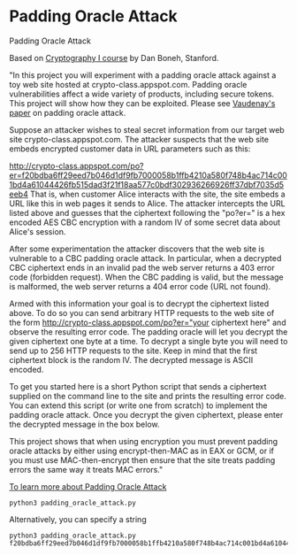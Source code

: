 # Padding Oracle Attack
Padding Oracle Attack


Based on [Cryptography I course](https://www.coursera.org/learn/crypto) by Dan Boneh, Stanford.

"In this project you will experiment with a padding oracle attack against a toy web site hosted at crypto-class.appspot.com. Padding oracle vulnerabilities affect a wide variety of products, including secure tokens. This project will show how they can be exploited. Please see [Vaudenay's paper](https://www.iacr.org/archive/eurocrypt2002/23320530/cbc02_e02d.pdf) on padding oracle attack.

Suppose an attacker wishes to steal secret information from our target web site crypto-class.appspot.com. The attacker suspects that the web site embeds encrypted customer data in URL parameters such as this:

http://crypto-class.appspot.com/po?er=f20bdba6ff29eed7b046d1df9fb7000058b1ffb4210a580f748b4ac714c001bd4a61044426fb515dad3f21f18aa577c0bdf302936266926ff37dbf7035d5eeb4
That is, when customer Alice interacts with the site, the site embeds a URL like this in web pages it sends to Alice. The attacker intercepts the URL listed above and guesses that the ciphertext following the "po?er=" is a hex encoded AES CBC encryption with a random IV of some secret data about Alice's session. 

After some experimentation the attacker discovers that the web site is vulnerable to a CBC padding oracle attack. In particular, when a decrypted CBC ciphertext ends in an invalid pad the web server returns a 403 error code (forbidden request). When the CBC padding is valid, but the message is malformed, the web server returns a 404 error code (URL not found). 

Armed with this information your goal is to decrypt the ciphertext listed above. To do so you can send arbitrary HTTP requests to the web site of the form
http://crypto-class.appspot.com/po?er="your ciphertext here" and observe the resulting error code. The padding oracle will let you decrypt the given ciphertext one byte at a time. To decrypt a single byte you will need to send up to 256 HTTP requests to the site. Keep in mind that the first ciphertext block is the random IV. The decrypted message is ASCII encoded. 

To get you started here is a short Python script that sends a ciphertext supplied on the command line to the site and prints the resulting error code. You can extend this script (or write one from scratch) to implement the padding oracle attack. Once you decrypt the given ciphertext, please enter the decrypted message in the box below. 

This project shows that when using encryption you must prevent padding oracle attacks by either using encrypt-then-MAC as in EAX or GCM, or if you must use MAC-then-encrypt then ensure that the site treats padding errors the same way it treats MAC errors."

[To learn more about Padding Oracle Attack](https://www.youtube.com/watch?v=4EgD4PEatA8)

```
python3 padding_oracle_attack.py
```

Alternatively, you can specify a string

```
python3 padding_oracle_attack.py f20bdba6ff29eed7b046d1df9fb7000058b1ffb4210a580f748b4ac714c001bd4a61044426fb515dad3f21f18aa577c0bdf302936266926ff37dbf7035d5eeb4
```
